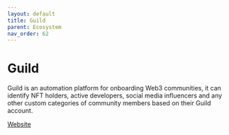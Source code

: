 ```yaml
---
layout: default
title: Guild
parent: Ecosystem
nav_order: 62
---
```

# Guild

Guild is an automation platform for onboarding Web3 communities, it can identify NFT holders, active developers, social media influencers and any other custom categories of community members based on their Guild account.

[Website](https://guild.xyz)